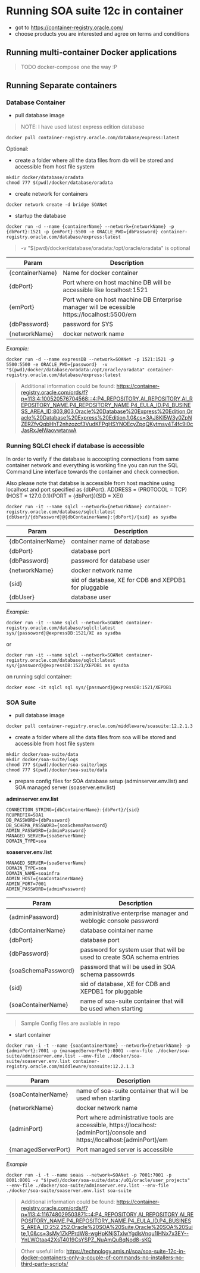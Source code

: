# Running SOA suite 12c in container

- got to https://container-registry.oracle.com/
- choose products you are interested and agree on terms and conditions

## Running multi-container Docker applications

>TODO docker-compose one the way :P

## Running Separate containers

### **Database Container**
- pull database image

>NOTE: I have used latest express edition database
```
docker pull container-registry.oracle.com/database/express:latest
```

Optional:
- create a folder where all the data files from db will be stored and accessible from host file system
```
mkdir docker/database/oradata
chmod 777 $(pwd)/docker/database/oradata
```

- create network for containers

```
docker network create -d bridge SOANet
```

- startup the database

```
docker run -d --name {containerName} --network={networkName} -p {dbPort}:1521 -p {emPort}:5500 -e ORACLE_PWD={dbPassword} container-registry.oracle.com/database/express:latest
```

> -v "$(pwd)/docker/database/oradata:/opt/oracle/oradata" is optional

| Param | Description |
| ----------- | ----------- |
| {containerName} | Name for docker container |
| {dbPort} | Port where on host machine DB will be accessible like localhost:1521 |
| {emPort} | Port where on host machine DB Enterprise manager will be ecessible https://localhost:5500/em |
| {dbPassword} | password for SYS |
| {networkName} | docker network name |

*Example:*
```
docker run -d --name expressDB --network=SOANet -p 1521:1521 -p 5500:5500 -e ORACLE_PWD={password}  -v "$(pwd)/docker/database/oradata:/opt/oracle/oradata" container-registry.oracle.com/database/express:latest
```

>Additional information could be found: https://container-registry.oracle.com/ords/f?p=113:4:100520576704568:::4:P4_REPOSITORY,AI_REPOSITORY,AI_REPOSITORY_NAME,P4_REPOSITORY_NAME,P4_EULA_ID,P4_BUSINESS_AREA_ID:803,803,Oracle%20Database%20Express%20Edition,Oracle%20Database%20Express%20Edition,1,0&cs=3AJ8KI5W3y0ZpNZERZfvQqbHhT2nhzozcf3VudKFPgHSYNOEcyZpqQKytmsy4T4fc9i0cJasRxJelWaovwtanwA

### **Running SQLCl check if database is accessible**

In order to verify if the database is acccepting connections from same container network and everything is working fine you can run the SQL Command Line interface towards the container and check connection.

Also please note that databse is accessible from host machine using localhost and port specified as {dbPort}.
ADDRESS = (PROTOCOL = TCP)(HOST = 127.0.0.1)(PORT = {dbPort})(SID = XE))


```
docker run -it --name sqlcl --network={networkName} container-registry.oracle.com/database/sqlcl:latest {dbUser}/{dbPassword}@{dbContainerName}:{dbPort}/{sid} as sysdba
```

| Param | Description |
| ----------- | ----------- |
| {dbContainerName} | container name of database |
| {dbPort} | database port |
| {dbPassword} | password for database user |
| {networkName} | docker network name |
| {sid} | sid of database, XE for CDB and XEPDB1 for pluggable |
| {dbUser} | database user |

*Example:*
```
docker run -it --name sqlcl --network=SOANet container-registry.oracle.com/database/sqlcl:latest sys/{passoword}@expressDB:1521/XE as sysdba
```
or
```
docker run -it --name sqlcl --network=SOANet container-registry.oracle.com/database/sqlcl:latest sys/{password}@expressDB:1521/XEPDB1 as sysdba
```
on running sqlcl container:
```
docker exec -it sqlcl sql sys/{password}@expressDB:1521/XEPDB1
```

### SOA Suite 
- pull database image

```
docker pull container-registry.oracle.com/middleware/soasuite:12.2.1.3
```

- create a folder where all the data files from soa will be stored and accessible from host file system
```
mkdir docker/soa-suite/data
mkdir docker/soa-suite/logs
chmod 777 $(pwd)/docker/soa-suite/logs
chmod 777 $(pwd)/docker/soa-suite/data
```

- prepare config files for SOA database setup (adminserver.env.list) and SOA managed server (soaserver.env.list)

**adminserver.env.list**

```
CONNECTION_STRING={dbContainerName}:{dbPort}/{sid}
RCUPREFIX=SOA1
DB_PASSWORD={dbPassword}
DB_SCHEMA_PASSWORD={soaSchemaPassword}
ADMIN_PASSWORD={adminPassword}
MANAGED_SERVER={soaServerName}
DOMAIN_TYPE=soa
```
**soaserver.env.list**

```
MANAGED_SERVER={soaServerName}
DOMAIN_TYPE=soa
DOMAIN_NAME=soainfra
ADMIN_HOST={soaContainerName}
ADMIN_PORT=7001
ADMIN_PASSWORD={adminPassword}
```

| Param | Description |
| ----------- | ----------- |
| {adminPassword} | administrative enterprise manager and weblogic console password |
| {dbContainerName} | database cointainer name |
| {dbPort} | database port  |
| {dbPassword} | password for system user that will be used to create SOA schema entries |
| {soaSchemaPassword} | password that will be used in SOA schema passowrds |
| {sid} | sid of database, XE for CDB and XEPDB1 for pluggable |
| {soaContainerName} | name of soa-suite container that will be used when starting |

> Sample Config files are avaliable in repo

- start container
```
docker run -i -t --name {soaContainerName} --network={networkName} -p {adminPort}:7001 -p {managedServerPort}:8001 --env-file ./docker/soa-suite/adminserver.env.list --env-file ./docker/soa-suite/soaserver.env.list container-registry.oracle.com/middleware/soasuite:12.2.1.3
```

| Param | Description |
| ----------- | ----------- |
| {soaContainerName} | name of soa-suite container that will be used when starting |
| {networkName} | docker network name |
| {adminPort} | Port where administrative tools are accessible, https://localhost:{adminPort}/console and https://localhost:{adminPort}/em |
| {managedServerPort} | Port managed server is accessible |



*Example*
```
docker run -i -t --name soaas --network=SOANet -p 7001:7001 -p 8001:8001 -v "$(pwd)/docker/soa-suite/data:/u01/oracle/user_projects" --env-file ./docker/soa-suite/adminserver.env.list --env-file ./docker/soa-suite/soaserver.env.list soa-suite
```



>Additional information could be found: https://container-registry.oracle.com/ords/f?p=113:4:116748029503871:::4:P4_REPOSITORY,AI_REPOSITORY,AI_REPOSITORY_NAME,P4_REPOSITORY_NAME,P4_EULA_ID,P4_BUSINESS_AREA_ID:252,252,Oracle%20SOA%20Suite,Oracle%20SOA%20Suite,1,0&cs=3sMy1ZkPPrdW8-wgHpKNjSTxlwYgdlsVnqu1IHNx7x3EY--YnLWOtaa42XsT4019CsYSPZ_NuAmQuBqNod8-sKQ


>Other usefull info: https://technology.amis.nl/soa/soa-suite-12c-in-docker-containers-only-a-couple-of-commands-no-installers-no-third-party-scripts/